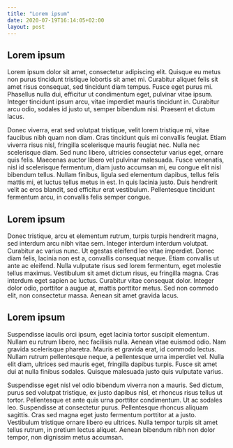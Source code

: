 ```yaml
---
title: "Lorem ipsum"
date: 2020-07-19T16:14:05+02:00
layout: post
---
```


## Lorem ipsum

Lorem ipsum dolor sit amet, consectetur adipiscing elit. Quisque eu metus non purus tincidunt tristique lobortis sit amet mi. Curabitur aliquet felis sit amet risus consequat, sed tincidunt diam tempus. Fusce eget purus mi. Phasellus nulla dui, efficitur ut condimentum eget, pulvinar vitae ipsum. Integer tincidunt ipsum arcu, vitae imperdiet mauris tincidunt in. Curabitur arcu odio, sodales id justo ut, semper bibendum nisi. Praesent et dictum lacus.

Donec viverra, erat sed volutpat tristique, velit lorem tristique mi, vitae faucibus nibh quam non diam. Cras tincidunt quis mi convallis feugiat. Etiam viverra risus nisl, fringilla scelerisque mauris feugiat nec. Nulla nec scelerisque diam. Sed nunc libero, ultricies consectetur varius eget, ornare quis felis. Maecenas auctor libero vel pulvinar malesuada. Fusce venenatis, nisl id scelerisque fermentum, diam justo accumsan mi, eu congue elit nisl bibendum tellus. Nullam finibus, ligula sed elementum dapibus, tellus felis mattis mi, et luctus tellus metus in est. In quis lacinia justo. Duis hendrerit velit ac eros blandit, sed efficitur erat vestibulum. Pellentesque tincidunt fermentum arcu, in convallis felis semper congue.

## Lorem ipsum

Donec tristique, arcu et elementum rutrum, turpis turpis hendrerit magna, sed interdum arcu nibh vitae sem. Integer interdum interdum volutpat. Curabitur ac varius nunc. Ut egestas eleifend leo vitae imperdiet. Donec diam felis, lacinia non est a, convallis consequat neque. Etiam convallis ut ante ac eleifend. Nulla vulputate risus sed lorem fermentum, eget molestie tellus maximus. Vestibulum sit amet dictum risus, eu fringilla magna. Cras interdum eget sapien ac luctus. Curabitur vitae consequat dolor. Integer dolor odio, porttitor a augue at, mattis porttitor metus. Sed non commodo elit, non consectetur massa. Aenean sit amet gravida lacus.

## Lorem ipsum

Suspendisse iaculis orci ipsum, eget lacinia tortor suscipit elementum. Nullam eu rutrum libero, nec facilisis nulla. Aenean vitae euismod odio. Nam gravida scelerisque pharetra. Mauris et gravida erat, id commodo lectus. Nullam rutrum pellentesque neque, a pellentesque urna imperdiet vel. Nulla elit diam, ultrices sed mauris eget, fringilla dapibus turpis. Fusce sit amet dui at nulla finibus sodales. Quisque malesuada justo quis vulputate varius.

Suspendisse eget nisl vel odio bibendum viverra non a mauris. Sed dictum, purus sed volutpat tristique, ex justo dapibus nisl, et rhoncus risus tellus ut tortor. Pellentesque et ante quis urna porttitor condimentum. Ut ac sodales leo. Suspendisse at consectetur purus. Pellentesque rhoncus aliquam sagittis. Cras sed magna eget justo fermentum porttitor at a justo. Vestibulum tristique ornare libero eu ultrices. Nulla tempor turpis sit amet tellus rutrum, in pretium lectus aliquet. Aenean bibendum nibh non dolor tempor, non dignissim metus accumsan.
